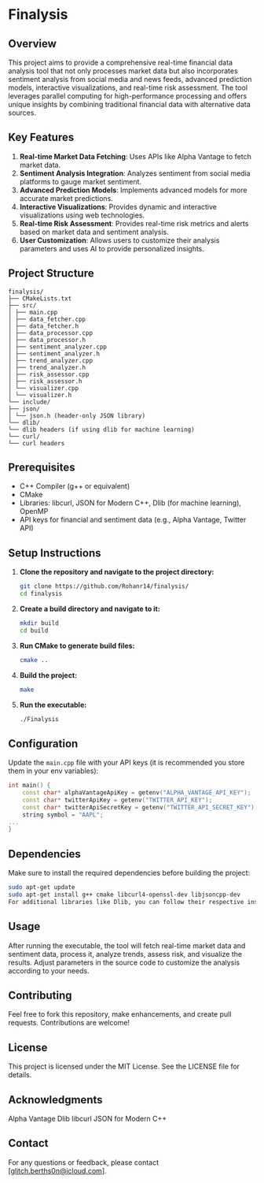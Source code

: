 # Finalysis

## Overview

This project aims to provide a comprehensive real-time financial data analysis tool that not only processes market data but also incorporates sentiment analysis from social media and news feeds, advanced prediction models, interactive visualizations, and real-time risk assessment. The tool leverages parallel computing for high-performance processing and offers unique insights by combining traditional financial data with alternative data sources.

## Key Features
1. **Real-time Market Data Fetching**: Uses APIs like Alpha Vantage to fetch market data.
2. **Sentiment Analysis Integration**: Analyzes sentiment from social media platforms to gauge market sentiment.
3. **Advanced Prediction Models**: Implements advanced models for more accurate market predictions.
4. **Interactive Visualizations**: Provides dynamic and interactive visualizations using web technologies.
5. **Real-time Risk Assessment**: Provides real-time risk metrics and alerts based on market data and sentiment analysis.
6. **User Customization**: Allows users to customize their analysis parameters and uses AI to provide personalized insights.

## Project Structure
```
finalysis/
├── CMakeLists.txt
├── src/
│ ├── main.cpp
│ ├── data_fetcher.cpp
│ ├── data_fetcher.h
│ ├── data_processor.cpp
│ ├── data_processor.h
│ ├── sentiment_analyzer.cpp
│ ├── sentiment_analyzer.h
│ ├── trend_analyzer.cpp
│ ├── trend_analyzer.h
│ ├── risk_assessor.cpp
│ ├── risk_assessor.h
│ └── visualizer.cpp
│ └── visualizer.h
└── include/
├── json/
│ └── json.h (header-only JSON library)
└── dlib/
└── dlib headers (if using dlib for machine learning)
└── curl/
└── curl headers
```

## Prerequisites

- C++ Compiler (g++ or equivalent)
- CMake
- Libraries: libcurl, JSON for Modern C++, Dlib (for machine learning), OpenMP
- API keys for financial and sentiment data (e.g., Alpha Vantage, Twitter API)

## Setup Instructions

1. **Clone the repository and navigate to the project directory:**
    ```sh
    git clone https://github.com/Rohanr14/finalysis/
    cd finalysis
    ```

2. **Create a build directory and navigate to it:**
    ```sh
    mkdir build
    cd build
    ```

3. **Run CMake to generate build files:**
    ```sh
    cmake ..
    ```

4. **Build the project:**
    ```sh
    make
    ```

5. **Run the executable:**
    ```sh
    ./Finalysis
    ```

## Configuration

Update the `main.cpp` file with your API keys (it is recommended you store them in your env variables):
```cpp
int main() {
    const char* alphaVantageApiKey = getenv("ALPHA_VANTAGE_API_KEY");
    const char* twitterApiKey = getenv("TWITTER_API_KEY");
    const char* twitterApiSecretKey = getenv("TWITTER_API_SECRET_KEY");
    string symbol = "AAPL";
...
}
```

## Dependencies
Make sure to install the required dependencies before building the project:
```sh
sudo apt-get update
sudo apt-get install g++ cmake libcurl4-openssl-dev libjsoncpp-dev
For additional libraries like Dlib, you can follow their respective installation guides.
```

## Usage
After running the executable, the tool will fetch real-time market data and sentiment data, process it, analyze trends, assess risk, and visualize the results. Adjust parameters in the source code to customize the analysis according to your needs.

## Contributing
Feel free to fork this repository, make enhancements, and create pull requests. Contributions are welcome!

## License
This project is licensed under the MIT License. See the LICENSE file for details.

## Acknowledgments
Alpha Vantage
Dlib
libcurl
JSON for Modern C++

## Contact
For any questions or feedback, please contact [glitch.berths0n@icloud.com].
